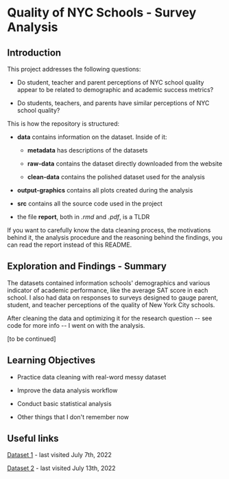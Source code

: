 # Quality of NYC Schools - Survey Analysis

## Introduction

This project addresses the following questions: 

* Do student, teacher and parent perceptions of NYC school quality appear to be related to demographic and academic success metrics? 

* Do students, teachers, and parents have similar perceptions of NYC school quality?

This is how the repository is structured:

* **data** contains information on the dataset. Inside of it:

  * **metadata** has descriptions of the datasets
  
  * **raw-data** contains the dataset directly downloaded from the website
  
  * **clean-data** contains the polished dataset used for the analysis

* **output-graphics** contains all plots created during the analysis

* **src** contains all the source code used in the project

* the file **report**, both in *.rmd* and *.pdf*, is a TLDR

If you want to carefully know the data cleaning process, the motivations behind it, the analysis procedure and the reasoning behind the findings, you can read the report instead of this README.

## Exploration and Findings - Summary

The datasets contained information schools' demographics and various indicator of academic performance, like the average SAT score in each school. I also had data on responses to surveys designed to gauge parent, student, and teacher perceptions of the quality of New York City schools.

After cleaning the data and optimizing it for the research question -- see code for more info -- I went on with the analysis.

[to be continued]

## Learning Objectives

* Practice data cleaning with real-word messy dataset

* Improve the data analysis workflow

* Conduct basic statistical analysis

* Other things that I don't remember now

## Useful links

[Dataset 1](https://data.cityofnewyork.us/Education/2011-NYC-School-Survey/mnz3-dyi8) - last visited July 7th, 2022

[Dataset 2](https://data.world/dataquest/nyc-schools-data/workspace/file?filename=combined.csv) - last visited July 13th, 2022
